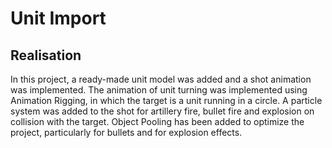# Unit Import

## Realisation
In this project, a ready-made unit model was added and a shot animation was implemented. The animation of unit turning was implemented using Animation Rigging, in which the target is a unit running in a circle. A particle system was added to the shot for artillery fire, bullet fire and explosion on collision with the target. Object Pooling has been added to optimize the project, particularly for bullets and for explosion effects.
